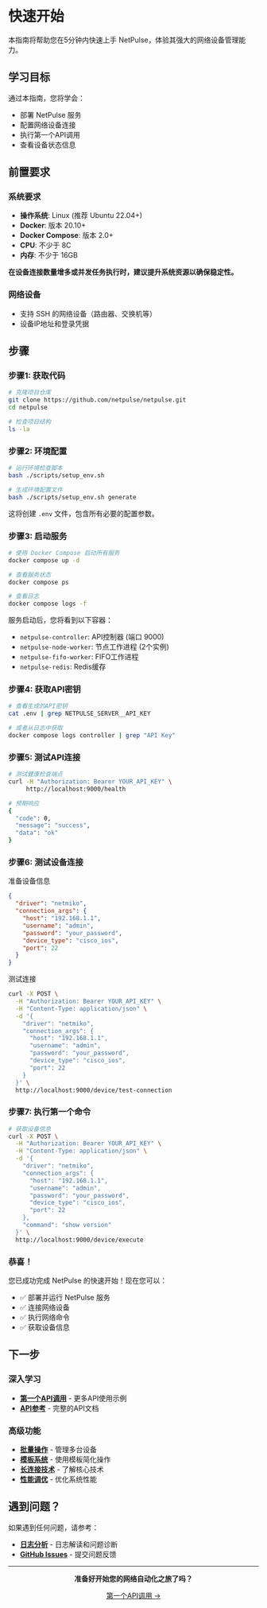 # 快速开始

本指南将帮助您在5分钟内快速上手 NetPulse，体验其强大的网络设备管理能力。

## 学习目标

通过本指南，您将学会：
- 部署 NetPulse 服务
- 配置网络设备连接
- 执行第一个API调用
- 查看设备状态信息

## 前置要求

### 系统要求
- **操作系统**: Linux (推荐 Ubuntu 22.04+)
- **Docker**: 版本 20.10+ 
- **Docker Compose**: 版本 2.0+
- **CPU**: 不少于 8C
- **内存**: 不少于 16GB

**在设备连接数量增多或并发任务执行时，建议提升系统资源以确保稳定性。**

### 网络设备
- 支持 SSH 的网络设备（路由器、交换机等）
- 设备IP地址和登录凭据

## 步骤

### 步骤1: 获取代码

```bash
# 克隆项目仓库
git clone https://github.com/netpulse/netpulse.git
cd netpulse

# 检查项目结构
ls -la
```

### 步骤2: 环境配置

```bash
# 运行环境检查脚本
bash ./scripts/setup_env.sh

# 生成环境配置文件
bash ./scripts/setup_env.sh generate
```

这将创建 `.env` 文件，包含所有必要的配置参数。

### 步骤3: 启动服务

```bash
# 使用 Docker Compose 启动所有服务
docker compose up -d

# 查看服务状态
docker compose ps

# 查看日志
docker compose logs -f
```

服务启动后，您将看到以下容器：
- `netpulse-controller`: API控制器 (端口 9000)
- `netpulse-node-worker`: 节点工作进程 (2个实例)
- `netpulse-fifo-worker`: FIFO工作进程
- `netpulse-redis`: Redis缓存

### 步骤4: 获取API密钥

```bash
# 查看生成的API密钥
cat .env | grep NETPULSE_SERVER__API_KEY

# 或者从日志中获取
docker compose logs controller | grep "API Key"
```

### 步骤5: 测试API连接

```bash
# 测试健康检查端点
curl -H "Authorization: Bearer YOUR_API_KEY" \
     http://localhost:9000/health

# 预期响应
{
  "code": 0,
  "message": "success",
  "data": "ok"
}
```

### 步骤6: 测试设备连接

准备设备信息
```json
{
  "driver": "netmiko",
  "connection_args": {
    "host": "192.168.1.1",
    "username": "admin",
    "password": "your_password",
    "device_type": "cisco_ios",
    "port": 22
  }
}
```

测试连接
```bash
curl -X POST \
  -H "Authorization: Bearer YOUR_API_KEY" \
  -H "Content-Type: application/json" \
  -d '{
    "driver": "netmiko",
    "connection_args": {
      "host": "192.168.1.1",
      "username": "admin", 
      "password": "your_password",
      "device_type": "cisco_ios",
      "port": 22
    }
  }' \
  http://localhost:9000/device/test-connection
```

### 步骤7: 执行第一个命令

```bash
# 获取设备信息
curl -X POST \
  -H "Authorization: Bearer YOUR_API_KEY" \
  -H "Content-Type: application/json" \
  -d '{
    "driver": "netmiko",
    "connection_args": {
      "host": "192.168.1.1",
      "username": "admin",
      "password": "your_password",
      "device_type": "cisco_ios",
      "port": 22
    },
    "command": "show version"
  }' \
  http://localhost:9000/device/execute
```

### 恭喜！

您已成功完成 NetPulse 的快速开始！现在您可以：

- ✅ 部署并运行 NetPulse 服务
- ✅ 连接网络设备
- ✅ 执行网络命令
- ✅ 获取设备信息

## 下一步

### 深入学习
- **[第一个API调用](first-steps.md)** - 更多API使用示例
- **[API参考](../guides/api.md)** - 完整的API文档

### 高级功能
- **[批量操作](../advanced/batch-operations.md)** - 管理多台设备
- **[模板系统](../advanced/templates.md)** - 使用模板简化操作
- **[长连接技术](../architecture/long-connection.md)** - 了解核心技术
- **[性能调优](../advanced/performance-tuning.md)** - 优化系统性能

## 遇到问题？

如果遇到任何问题，请参考：
- **[日志分析](../troubleshooting/log-analysis.md)** - 日志解读和问题诊断
- **[GitHub Issues](https://github.com/netpulse/issues)** - 提交问题反馈

---

<div align="center">

**准备好开始您的网络自动化之旅了吗？**

[第一个API调用 →](first-steps.md)

</div> 